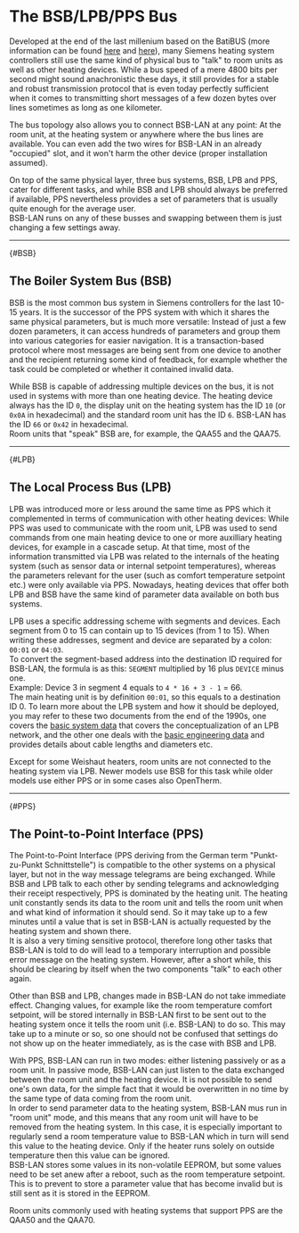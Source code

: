 # The BSB/LPB/PPS Bus

Developed at the end of the last millenium based on the BatiBUS (more information can be found [here](https://2007.blog.dest-unreach.be/wp-content/uploads/2012/12/Interface-module-I-O-OPEN-ALBATROS-PTM59-20V1_19957_hq-en.pdf) and [here](https://2007.blog.dest-unreach.be/wp-content/uploads/2012/12/BatiBus_v1.4.pdf)), many Siemens heating system controllers still use the same kind of physical bus to "talk" to room units as well as other heating devices. While a bus speed of a mere 4800 bits per second might sound anachronistic these days, it still provides for a stable and robust transmission protocol that is even today perfectly sufficient when it comes to transmitting short messages of a few dozen bytes over lines sometimes as long as one kilometer.

The bus topology also allows you to connect BSB-LAN at any point: At the room unit, at the heating system or anywhere where the bus lines are available. You can even add the two wires for BSB-LAN in an already "occupied" slot, and it won't harm the other device (proper installation assumed).

On top of the same physical layer, three bus systems, BSB, LPB and PPS, cater for different tasks, and while BSB and LPB should always be preferred if available, PPS nevertheless provides a set of parameters that is usually quite enough for the average user.  
BSB-LAN runs on any of these busses and swapping between them is just changing a few settings away.

---

[](){#BSB}
## The Boiler System Bus (BSB)
BSB is the most common bus system in Siemens controllers for the last 10-15 years. It is the successor of the PPS system with which it shares the same physical parameters, but is much more versatile: Instead of just a few dozen parameters, it can access hundreds of parameters and group them into various categories for easier navigation. It is a transaction-based protocol where most messages are being sent from one device to another and the recipient returning some kind of feedback, for example whether the task could be completed or whether it contained invalid data.

While BSB is capable of addressing multiple devices on the bus, it is not used in systems with more than one heating device. The heating device always has the ID `0`, the display unit on the heating system has the ID `10` (or `0x0A` in hexadecimal) and the standard room unit has the ID `6`. BSB-LAN has the ID `66` or `0x42` in hexadecimal.   
Room units that "speak" BSB are, for example, the QAA55 and the QAA75.

---

[](){#LPB}
## The Local Process Bus (LPB)
LPB was introduced more or less around the same time as PPS which it complemented in terms of communication with other heating devices: While PPS was used to communicate with the room unit, LPB was used to send commands from one main heating device to one or more auxilliary heating devices, for example in a cascade setup. At that time, most of the information transmitted via LPB was related to the internals of the heating system (such as sensor data or internal setpoint temperatures), whereas the parameters relevant for the user (such as comfort temperature setpoint etc.) were only available via PPS. Nowadays, heating devices that offer both LPB and BSB have the same kind of parameter data available on both bus systems.

LPB uses a specific addressing scheme with segments and devices. Each segment from 0 to 15 can contain up to 15 devices (from 1 to 15). When writing these addresses, segment and device are separated by a colon: `00:01` or `04:03`.  
To convert the segment-based address into the destination ID required for BSB-LAN, the formula is as this:
`SEGMENT` multiplied by 16 plus `DEVICE` minus one.  
Example: Device 3 in segment 4 equals to `4 * 16 + 3 - 1` = 66.  
The main heating unit is by definition `00:01`, so this equals to a destination ID 0.
To learn more about the LPB system and how it should be deployed, you may refer to these two documents from the end of the 1990s, one covers the [basic system data](https://sid.siemens.com/v/u/20138) that covers the conceptualization of an LPB network, and the other one deals with the [basic engineering data](https://sid.siemens.com/v/u/20140) and provides details about cable lengths and diameters etc.

Except for some Weishaut heaters, room units are not connected to the heating system via LPB. Newer models use BSB for this task while older models use either PPS or in some cases also OpenTherm.

---

[](){#PPS}
## The Point-to-Point Interface (PPS)
The Point-to-Point Interface (PPS deriving from the German term "Punkt-zu-Punkt Schnittstelle") is compatible to the other systems on a physical layer, but not in the way message telegrams are being exchanged. While BSB and LPB talk to each other by sending telegrams and acknowledging their receipt respectively, PPS is dominated by the heating unit. The heating unit constantly sends its data to the room unit and tells the room unit when and what kind of information it should send. So it may take up to a few minutes until a value that is set in BSB-LAN is actually requested by the heating system and shown there.  
It is also a very timing sensitive protocol, therefore long other tasks that BSB-LAN is told to do will lead to a temporary interruption and possible error message on the heating system. However, after a short while, this should be clearing by itself when the two components "talk" to each other again.  

Other than BSB and LPB, changes made in BSB-LAN do not take immediate effect. Changing values, for example like the room temperature comfort setpoint, will be stored internally in BSB-LAN first to be sent out to the heating system once it tells the room unit (i.e. BSB-LAN) to do so. This may take up to a minute or so, so one should not be confused that settings do not show up on the heater immediately, as is the case with BSB and LPB.

With PPS, BSB-LAN can run in two modes: either listening passively or as a room unit. In passive mode, BSB-LAN can just listen to the data exchanged between the room unit and the heating device. It is not possible to send one's own data, for the simple fact that it would be overwritten in no time by the same type of data coming from the room unit.  
In order to send parameter data to the heating system, BSB-LAN mus run in "room unit" mode, and this means that any room unit will have to be removed from the heating system. In this case, it is especially important to regularly send a room temperature value to BSB-LAN which in turn will send this value to the heating device. Only if the heater runs solely on outside temperature then this value can be ignored.  
BSB-LAN stores some values in its non-volatile EEPROM, but some values need to be set anew after a reboot, such as the room temperature setpoint. This is to prevent to store a parameter value that has become invalid but is still sent as it is stored in the EEPROM.

Room units commonly used with heating systems that support PPS are the QAA50 and the QAA70.